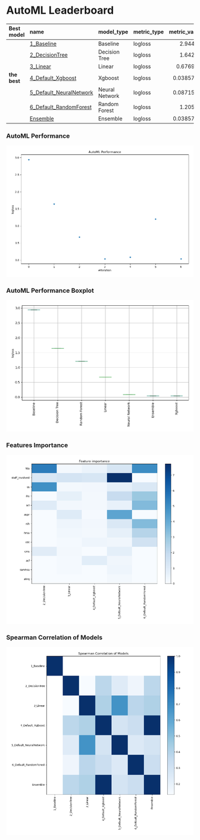 # AutoML Leaderboard

| Best model   | name                                                         | model_type     | metric_type   |   metric_value |   train_time |
|:-------------|:-------------------------------------------------------------|:---------------|:--------------|---------------:|-------------:|
|              | [1_Baseline](1_Baseline/README.md)                           | Baseline       | logloss       |      2.94444   |         1.33 |
|              | [2_DecisionTree](2_DecisionTree/README.md)                   | Decision Tree  | logloss       |      1.64239   |        25.61 |
|              | [3_Linear](3_Linear/README.md)                               | Linear         | logloss       |      0.676942  |        21.47 |
| **the best** | [4_Default_Xgboost](4_Default_Xgboost/README.md)             | Xgboost        | logloss       |      0.0385788 |        83.74 |
|              | [5_Default_NeuralNetwork](5_Default_NeuralNetwork/README.md) | Neural Network | logloss       |      0.0871504 |         3.13 |
|              | [6_Default_RandomForest](6_Default_RandomForest/README.md)   | Random Forest  | logloss       |      1.20546   |        17.97 |
|              | [Ensemble](Ensemble/README.md)                               | Ensemble       | logloss       |      0.0385788 |         0.27 |

### AutoML Performance
![AutoML Performance](ldb_performance.png)

### AutoML Performance Boxplot
![AutoML Performance Boxplot](ldb_performance_boxplot.png)

### Features Importance
![features importance across models](features_heatmap.png)



### Spearman Correlation of Models
![models spearman correlation](correlation_heatmap.png)

